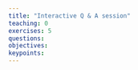 ```yaml
---
title: "Interactive Q & A session"
teaching: 0
exercises: 5
questions:
objectives:
keypoints:
---
```

